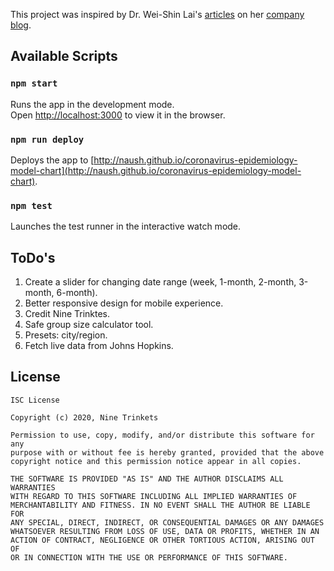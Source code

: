 This project was inspired by Dr. Wei-Shin Lai's [articles](https://www.sleepphones.com/Coronavirus-predictions-mortality-rate) on her [company blog](https://www.sleepphones.com/blog).

## Available Scripts

### `npm start`

Runs the app in the development mode.<br>
Open [http://localhost:3000](http://localhost:3000) to view it in the browser.

### `npm run deploy`

Deploys the app to [http://naush.github.io/coronavirus-epidemiology-model-chart](http://naush.github.io/coronavirus-epidemiology-model-chart).

### `npm test`

Launches the test runner in the interactive watch mode.<br>

## ToDo's

1. Create a slider for changing date range (week, 1-month, 2-month, 3-month, 6-month).
1. Better responsive design for mobile experience.
1. Credit Nine Trinktes.
1. Safe group size calculator tool.
1. Presets: city/region.
1. Fetch live data from Johns Hopkins.

## License

```
ISC License

Copyright (c) 2020, Nine Trinkets

Permission to use, copy, modify, and/or distribute this software for any
purpose with or without fee is hereby granted, provided that the above
copyright notice and this permission notice appear in all copies.

THE SOFTWARE IS PROVIDED "AS IS" AND THE AUTHOR DISCLAIMS ALL WARRANTIES
WITH REGARD TO THIS SOFTWARE INCLUDING ALL IMPLIED WARRANTIES OF
MERCHANTABILITY AND FITNESS. IN NO EVENT SHALL THE AUTHOR BE LIABLE FOR
ANY SPECIAL, DIRECT, INDIRECT, OR CONSEQUENTIAL DAMAGES OR ANY DAMAGES
WHATSOEVER RESULTING FROM LOSS OF USE, DATA OR PROFITS, WHETHER IN AN
ACTION OF CONTRACT, NEGLIGENCE OR OTHER TORTIOUS ACTION, ARISING OUT OF
OR IN CONNECTION WITH THE USE OR PERFORMANCE OF THIS SOFTWARE.
```
